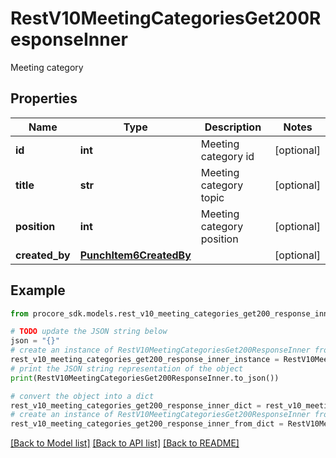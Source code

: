 # RestV10MeetingCategoriesGet200ResponseInner

Meeting category

## Properties

Name | Type | Description | Notes
------------ | ------------- | ------------- | -------------
**id** | **int** | Meeting category id | [optional] 
**title** | **str** | Meeting category topic | [optional] 
**position** | **int** | Meeting category position | [optional] 
**created_by** | [**PunchItem6CreatedBy**](PunchItem6CreatedBy.md) |  | [optional] 

## Example

```python
from procore_sdk.models.rest_v10_meeting_categories_get200_response_inner import RestV10MeetingCategoriesGet200ResponseInner

# TODO update the JSON string below
json = "{}"
# create an instance of RestV10MeetingCategoriesGet200ResponseInner from a JSON string
rest_v10_meeting_categories_get200_response_inner_instance = RestV10MeetingCategoriesGet200ResponseInner.from_json(json)
# print the JSON string representation of the object
print(RestV10MeetingCategoriesGet200ResponseInner.to_json())

# convert the object into a dict
rest_v10_meeting_categories_get200_response_inner_dict = rest_v10_meeting_categories_get200_response_inner_instance.to_dict()
# create an instance of RestV10MeetingCategoriesGet200ResponseInner from a dict
rest_v10_meeting_categories_get200_response_inner_from_dict = RestV10MeetingCategoriesGet200ResponseInner.from_dict(rest_v10_meeting_categories_get200_response_inner_dict)
```
[[Back to Model list]](../README.md#documentation-for-models) [[Back to API list]](../README.md#documentation-for-api-endpoints) [[Back to README]](../README.md)


